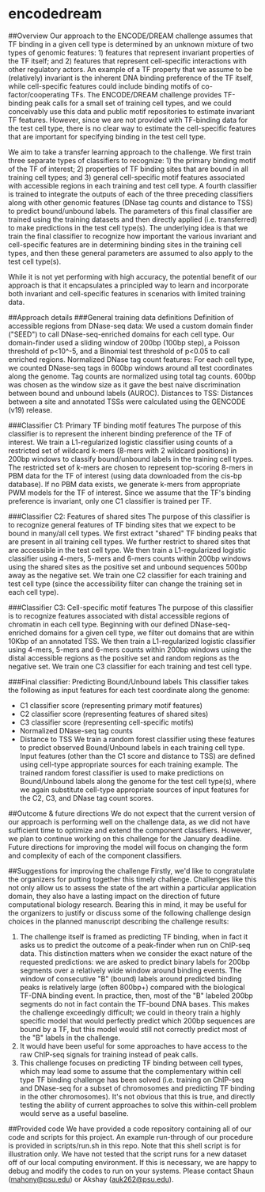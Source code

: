 # encodedream

##Overview
Our approach to the ENCODE/DREAM challenge assumes that TF binding in a given cell type is determined by an unknown mixture of two types of genomic features: 1) features that represent invariant properties of the TF itself; and 2) features that represent cell-specific interactions with other regulatory actors. An example of a TF property that we assume to be (relatively) invariant is the inherent DNA binding preference of the TF itself, while cell-specific features could include binding motifs of co-factor/cooperating TFs. The ENCODE/DREAM challenge provides TF-binding peak calls for a small set of training cell types, and we could conceivably use this data and public motif repositories to estimate invariant TF features. However, since we are not provided with TF-binding data for the test cell type, there is no clear way to estimate the cell-specific features that are important for specifying binding in the test cell type. 

We aim to take a transfer learning approach to the challenge. We first train three separate types of classifiers to recognize: 1) the primary binding motif of the TF of interest; 2) properties of TF binding sites that are bound in all training cell types; and 3) general cell-specific motif features associated with accessible regions in each training and test cell type. A fourth classifier is trained to integrate the outputs of each of the three preceding classifiers along with other genomic features (DNase tag counts and distance to TSS) to predict bound/unbound labels. The parameters of this final classifier are trained using the training datasets and then directly applied (i.e. transferred) to make predictions in the test cell type(s). The underlying idea is that we train the final classifier to recognize how important the various invariant and cell-specific features are in determining binding sites in the training cell types, and then these general parameters are assumed to also apply to the test cell type(s). 

While it is not yet performing with high accuracy, the potential benefit of our approach is that it encapsulates a principled way to learn and incorporate both invariant and cell-specific features in scenarios with limited training data. 

##Approach details
###General training data definitions
Definition of accessible regions from DNase-seq data: We used a custom domain finder ("SEED") to call DNase-seq-enriched domains for each cell type. Our domain-finder used a sliding window of 200bp (100bp step), a Poisson threshold of p<10^-5, and a Binomial test threshold of p<0.05 to call enriched regions. 
Normalized DNase tag count features: For each cell type, we counted DNase-seq tags in 600bp windows around all test coordinates along the genome. Tag counts are normalized using total tag counts. 600bp was chosen as the window size as it gave the best naive discrimination between bound and unbound labels (AUROC).
Distances to TSS: Distances between a site and annotated TSSs were calculated using the GENCODE (v19) release. 

###Classifier C1: Primary TF binding motif features
The purpose of this classifier is to represent the inherent binding preference of the TF of interest. We train a L1-regularized logistic classifier using counts of a restricted set of wildcard k-mers (8-mers with 2 wildcard positions) in 200bp windows to classify bound/unbound labels in the training cell types. The restricted set of k-mers are chosen to represent top-scoring 8-mers in PBM data for the TF of interest (using data downloaded from the cis-bp database). If no PBM data exists, we generate k-mers from appropriate PWM models for the TF of interest. Since we assume that the TF's binding preference is invariant, only one C1 classifier is trained per TF. 

###Classifier C2: Features of shared sites
The purpose of this classifier is to recognize general features of TF binding sites that we expect to be bound in many/all cell types. We first extract "shared" TF binding peaks that are present in all training cell types. We further restrict to shared sites that are accessible in the test cell type. We then train a L1-regularized logistic classifier using 4-mers, 5-mers and 6-mers counts within 200bp windows using the shared sites as the positive set and unbound sequences 500bp away as the negative set. We train one C2 classifier for each training and test cell type (since the accessibility filter can change the training set in each cell type).

###Classifier C3: Cell-specific motif features
The purpose of this classifier is to recognize features associated with distal accessible regions of chromatin in each cell type. Beginning with our defined DNase-seq-enriched domains for a given cell type, we filter out domains that are within 10Kbp of an annotated TSS. We then train a L1-regularized logistic classifier using 4-mers, 5-mers and 6-mers counts within 200bp windows using the distal accessible regions as the positive set and random regions as the negative set. We train one C3 classifier for each training and test cell type.

###Final classifier: Predicting Bound/Unbound labels
This classifier takes the following as input features for each test coordinate along the genome: 
 - C1 classifier score (representing primary motif features)
 - C2 classifier score (representing features of shared sites)
 - C3 classifier score (representing cell-specific motifs)
 - Normalized DNase-seq tag counts
 - Distance to TSS
We train a random forest classifier using these features to predict observed Bound/Unbound labels in each training cell type. Input features (other than the C1 score and distance to TSS) are defined using cell-type appropriate sources for each training example. The trained random forest classifier is used to make predictions on Bound/Unbound labels along the genome for the test cell type(s), where we again substitute cell-type appropriate sources of input features for the C2, C3, and DNase tag count scores. 


##Outcome & future directions
We do not expect that the current version of our approach is performing well on the challenge data, as we did not have sufficient time to optimize and extend the component classifiers. However, we plan to continue working on this challenge for the January deadline. Future directions for improving the model will focus on changing the form and complexity of each of the component classifiers. 


##Suggestions for improving the challenge
Firstly, we'd like to congratulate the organizers for putting together this timely challenge. Challenges like this not only allow us to assess the state of the art within a particular application domain, they also have a lasting impact on the direction of future computational biology research. Bearing this in mind, it may be useful for the organizers to justify or discuss some of the following challenge design choices in the planned manuscript describing the challenge results:
1) The challenge itself is framed as predicting TF binding, when in fact it asks us to predict the outcome of a peak-finder when run on ChIP-seq data. This distinction matters when we consider the exact nature of the requested predictions: we are asked to predict binary labels for 200bp segments over a relatively wide window around binding events. The window of consecutive "B" (bound) labels around predicted binding peaks is relatively large (often 800bp+) compared with the biological TF-DNA binding event. In practice, then, most of the "B" labeled 200bp segments do not in fact contain the TF-bound DNA bases. This makes the challenge exceedingly difficult; we could in theory train a highly specific model that would perfectly predict which 200bp sequences are bound by a TF, but this model would still not correctly predict most of the "B" labels in the challenge. 
2) It would have been useful for some approaches to have access to the raw ChIP-seq signals for training instead of peak calls. 
3) This challenge focuses on predicting TF binding between cell types, which may lead some to assume that the complementary within cell type TF binding challenge has been solved (i.e. training on ChIP-seq and DNase-seq for a subset of chromosomes and predicting TF binding in the other chromosomes). It's not obvious that this is true, and directly testing the ability of current approaches to solve this within-cell problem would serve as a useful baseline. 


##Provided code
We have provided a code repository containing all of our code and scripts for this project. An example run-through of our procedure is provided in scripts/run.sh in this repo. Note that this shell script is for illustration only. We have not tested that the script runs for a new dataset off of our local computing environment. If this is necessary, we are happy to debug and modify the codes to run on your systems. Please contact Shaun (mahony@psu.edu) or Akshay (auk262@psu.edu). 


